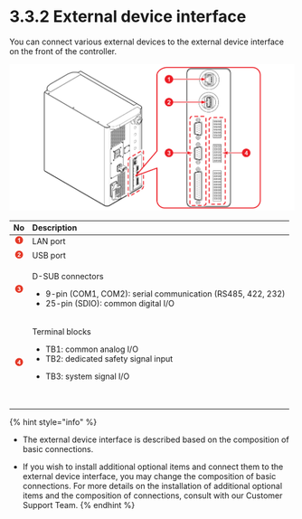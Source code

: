 # 3.3.2 External device interface

You can connect various external devices to the external device interface on the front of the controller.

![Figure 19 External device interface](../../../.gitbook/assets/external_device_interface.png)

<table>
  <thead>
    <tr>
      <th style="text-align:center"><b>No</b>
      </th>
      <th style="text-align:left"><b>                                                                        Description</b>
      </th>
    </tr>
  </thead>
  <tbody>
    <tr>
      <td style="text-align:center">
        <img src="../../../.gitbook/assets/1.png" alt/>
      </td>
      <td style="text-align:left">LAN port</td>
    </tr>
    <tr>
      <td style="text-align:center">
        <img src="../../../.gitbook/assets/2.png" alt/>
      </td>
      <td style="text-align:left">USB port</td>
    </tr>
    <tr>
      <td style="text-align:center">
        <img src="../../../.gitbook/assets/3.png" alt/>
      </td>
      <td style="text-align:left">
        <p>D-SUB connectors
          <br />
        </p>
        <ul>
          <li>9-pin (COM1, COM2): serial communication (RS485, 422, 232)
            <br />
          </li>
          <li>25-pin (SDIO): common digital I/O
            <br />
          </li>
        </ul>
      </td>
    </tr>
    <tr>
      <td style="text-align:center">
        <img src="../../../.gitbook/assets/4.png" alt/>
      </td>
      <td style="text-align:left">
        <p>Terminal blocks
          <br />
        </p>
        <ul>
          <li>TB1: common analog I/O
            <br />
          </li>
          <li>TB2: dedicated safety signal input
            <br />
          </li>
          <li>
            <p>TB3: system signal I/O
              <br />
            </p>
            <p>
              <br />
            </p>
          </li>
        </ul>
      </td>
    </tr>
  </tbody>
</table>

{% hint style="info" %}
* The external device interface is described based on the composition of basic connections.

* If you wish to install additional optional items and connect them to the external device interface, you may change the composition of basic connections. For more details on the installation of additional optional items and the composition of connections, consult with our Customer Support Team.
{% endhint %}

